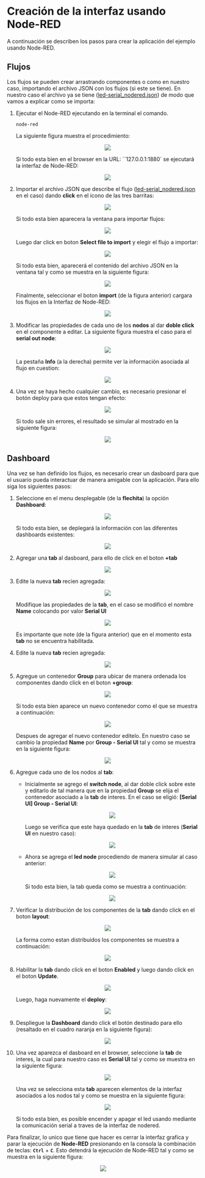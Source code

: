 # Creación de la interfaz usando Node-RED

A continuación se describen los pasos para crear la aplicación del ejemplo usando Node-RED.

## Flujos

Los flujos se pueden crear arrastrando componentes o como en nuestro caso, importando el archivo JSON con los flujos (si este se tiene). En nuestro caso el archivo ya se tiene  ([led-serial_nodered.json](led-serial_nodered.json)) de modo que vamos a explicar como se importa:

1. Ejecutar el Node-RED ejecutando en la terminal el comando.
   
   ```
   node-red
   ```

   La siguiente figura muestra el procedimiento:

   <p align = "center">
   <img src="Node-RED_start.png">
   </p>

   Si todo esta bien en el browser en la URL: ``127.0.0.1:1880` se ejecutará la interfaz de Node-RED:

   <p align = "center">
   <img src="p4-node_red1.png">
   </p>

2. Importar el archivo JSON que describe el flujo ([led-serial_nodered.json](led-serial_nodered.json) en el caso) dando **click** en el icono de las tres barritas:
   
   <p align = "center">
   <img src="p4-node_red2.png">
   </p>

   Si todo esta bien aparecera la ventana para importar flujos:

   <p align = "center">
   <img src="p4-node_red3.png">
   </p>

   Luego dar click en boton **Select file to import** y elegir el flujo a importar:

   <p align = "center">
   <img src="p4-node_red4.png">
   </p>

   Si todo esta bien, aparecerá el contenido del archivo JSON en la ventana tal y como se muestra en la siguiente figura:

   <p align = "center">
   <img src="p4-node_red5.png">
   </p>

   Finalmente, seleccionar el boton **import** (de la figura anterior) cargara los flujos en la Interfaz de Node-RED:

   <p align = "center">
   <img src="p4-node_red6.png">
   </p>

3. Modificar las propiedades de cada uno de los **nodos** al dar **doble click** en el componente a editar. La siguiente figura muestra el caso para el **serial out node**:
   
   <p align = "center">
   <img src="p4-node_red7.png">
   </p>

   La pestaña **Info** (a la derecha) permite ver la información asociada al flujo en cuestion:

   <p align = "center">
   <img src="info_flows.png">
   </p>

4. Una vez se haya hecho cualquier cambio, es necesario presionar el botón deploy para que estos tengan efecto:

   <p align = "center">
   <img src="p4-node_red8.png">
   </p>

   Si todo sale sin errores, el resultado se simular al mostrado en la siguiente figura:

   <p align = "center">
   <img src="p4-node_red9.png">
   </p>
   

## Dashboard
   
Una vez se han definido los flujos, es necesario crear un dasboard para que el usuario pueda interactuar de manera amigable con la aplicación. Para ello siga los siguientes pasos:

1. Seleccione en el menu desplegable (de la **flechita**) la opción **Dashboard**:
   
   <p align = "center">
   <img src="interfaz_node-red0.png">
   </p>

   Si todo esta bien, se deplegará la información con las diferentes dashboards existentes:

   <p align = "center">
   <img src="interfaz_node-red1.png">
   </p>

2. Agregar una **tab** al dasboard, para ello de click en el boton **+tab**
   
   <p align = "center">
   <img src="interfaz_node-red1.png">
   </p>

3. Edite la nueva **tab** recien agregada:
   
   <p align = "center">
   <img src="interfaz_node-red2.png">
   </p>

   Modifique las propiedades de la **tab**, en el caso se modificó el nombre **Name** colocando por valor **Serial UI**

   <p align = "center">
   <img src="interfaz_node-red2.png">
   </p>

   Es importante que note (de la figura anterior) que en el momento esta **tab** no se encuentra habilitada.

4. Edite la nueva **tab** recien agregada:
   
   <p align = "center">
   <img src="interfaz_node-red3.png">
   </p>

5. Agregue un contenedor **Group** para ubicar de manera ordenada los componentes dando click en el boton **+group**:
   
   <p align = "center">
   <img src="interfaz_node-red4.png">
   </p>

   Si todo esta bien aparece un nuevo contenedor como el que se muestra a continuación:

   <p align = "center">
   <img src="interfaz_node-red5.png">
   </p>

   Despues de agregar el nuevo contenedor editelo. En nuestro caso se cambio la propiedad **Name** por **Group - Serial UI** tal y como se muestra en la siguiente figura:

   <p align = "center">
   <img src="interfaz_node-red6.png">
   </p>

6. Agregue cada uno de los nodos al **tab**:
   
   * Inicialmente se agrego el **switch node**, al dar doble click sobre este y editarlo de tal manera que en la propiedad **Group** se elija el contenedor asociado a la **tab** de interes. En el caso se eligió: **[Serial UI] Group - Serial UI**:
   
     <p align = "center">
     <img src="interfaz_node-red10.png">
     </p>

     Luego se verifica que este haya quedado en la **tab** de interes (**Serial UI** en nuestro caso):

     <p align = "center">
     <img src="interfaz_node-red11.png">
     </p>

   * Ahora se agrega el  **led node** procediendo de manera simular al caso anterior:
  
      <p align = "center">
      <img src="interfaz_node-red12.png">
      </p>
      
     Si todo esta bien, la tab queda como se muestra a continuación:

      <p align = "center">
      <img src="interfaz_node-red13.png">
      </p>

7. Verificar la distribución de los componentes de la **tab** dando click en el boton **layout**:
   
   <p align = "center">
   <img src="interfaz_node-red13_1.png">
   </p>

   La forma como estan distribuidos los componentes se muestra a continuación:

   <p align = "center">
   <img src="interfaz_node-red14.png">
   </p>

8. Habilitar la **tab** dando click en el boton **Enabled** y luego dando click en el boton **Update**.
   
   <p align = "center">
   <img src="interfaz_node-red15.png">
   </p>

   Luego, haga nuevamente el **deploy**:

   <p align = "center">
   <img src="p4-node_red8.png">
   </p>

9. Despliegue la **Dashboard** dando click el botón destinado para ello (resaltado en el cuadro naranja en la siguiente figura):
    
    <p align = "center">
    <img src="interfaz_node-red15_1.png">
    </p>

10. Una vez aparezca el dasboard en el browser, seleccione la **tab** de interes, la cual para nuestro caso es **Serial UI** tal y como se muestra en la siguiente figura:
    
    <p align = "center">
    <img src="interfaz_node-red15_2.png">
    </p>

    Una vez se selecciona esta **tab** aparecen elementos de la interfaz asociados a los nodos tal y como se muestra en la siguiente figura:

    <p align = "center">
    <img src="interfaz_node-red16.png">
    </p>

    Si todo esta bien, es posible encender y apagar el led usando mediante la comunicación serial a traves de la interfaz de nodered.

Para finalizar, lo unico que tiene que hacer es cerrar la interfaz grafica y parar la ejecución de **Node-RED** presionando en la consola la combinación de teclas: **`Ctrl`** + **`C`**. Esto detendrá la ejecución de Node-RED tal y como se muestra en la siguiente figura:

<p align = "center">
<img src="Node-RED_stop.png">
</p>
